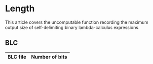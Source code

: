 # Length

This article covers the uncomputable function recording the maximum output
size of self-delimiting binary lambda-calculus expressions.

## BLC

BLC file | Number of bits
---|---
